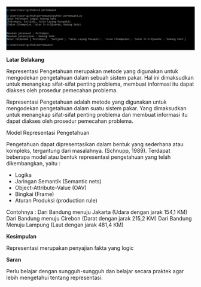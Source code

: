 <p align ="center">
<img src="../../img/pertemuan2.png" width="600px">
</p>

**Latar Belakang**

Representasi Pengetahuan merupakan metode yang digunakan untuk mengodekan pengetahuan dalam sebuah sistem pakar. Hal ini dimaksudkan untuk menangkap sifat-sifat penting problema, membuat informasi itu dapat diakses oleh prosedur pemecahan problema.

Representasi Pengetahuan adalah metode yang digunakan untuk mengodekan pengetahuan dalam suatu sistem pakar. Yang dimaksudkan untuk menangkap sifat-sifat penting problema dan membuat informasi itu dapat diakses oleh prosedur pemecahan problema.

Model Representasi Pengetahuan

Pengetahuan dapat dipresentasikan dalam bentuk yang sederhana atau kompleks, tergantung dari masalahnya. (Schnupp, 1989). Terdapat beberapa model atau bentuk representasi pengetahuan yang telah dikembangkan, yaitu :

- Logika
- Jaringan Semantik (Semantic nets)
- Object-Attribute-Value (OAV)
- Bingkai (Frame)
- Aturan Produksi (production rule)

Contohnya :
Dari Bandung menuju Jakarta (Udara dengan jarak 154,1 KM)
Dari Bandung menuju Cirebon (Darat dengan jarak 215,2 KM)
Dari Bandung Menuju Lampung (Laut dengan jarak 481,4 KM)

**Kesimpulan**

Representasi merupakan penyajian fakta yang logic

**Saran**

Perlu belajar dengan sungguh-sungguh dan belajar secara praktek agar lebih mengetahui tentang representasi.

